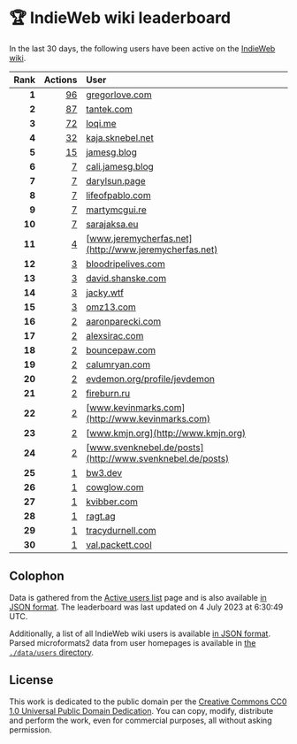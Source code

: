 # 🏆 IndieWeb wiki leaderboard

In the last 30 days, the following users have been active on the [IndieWeb wiki](https://indieweb.org).

| Rank | Actions | User |
|-----:|--------:|:-----|
| **1** | [96](https://indieweb.org/Special:Contributions/Gregorlove.com) | [gregorlove.com](http://gregorlove.com) |
| **2** | [87](https://indieweb.org/Special:Contributions/Tantek.com) | [tantek.com](http://tantek.com) |
| **3** | [72](https://indieweb.org/Special:Contributions/Loqi.me) | [loqi.me](http://loqi.me) |
| **4** | [32](https://indieweb.org/Special:Contributions/Kaja.sknebel.net) | [kaja.sknebel.net](http://kaja.sknebel.net) |
| **5** | [15](https://indieweb.org/Special:Contributions/Jamesg.blog) | [jamesg.blog](http://jamesg.blog) |
| **6** | [7](https://indieweb.org/Special:Contributions/Cali.jamesg.blog) | [cali.jamesg.blog](http://cali.jamesg.blog) |
| **7** | [7](https://indieweb.org/Special:Contributions/Darylsun.page) | [darylsun.page](http://darylsun.page) |
| **8** | [7](https://indieweb.org/Special:Contributions/Lifeofpablo.com) | [lifeofpablo.com](http://lifeofpablo.com) |
| **9** | [7](https://indieweb.org/Special:Contributions/Martymcgui.re) | [martymcgui.re](http://martymcgui.re) |
| **10** | [7](https://indieweb.org/Special:Contributions/Sarajaksa.eu) | [sarajaksa.eu](http://sarajaksa.eu) |
| **11** | [4](https://indieweb.org/Special:Contributions/Www.jeremycherfas.net) | [www.jeremycherfas.net](http://www.jeremycherfas.net) |
| **12** | [3](https://indieweb.org/Special:Contributions/Bloodripelives.com) | [bloodripelives.com](http://bloodripelives.com) |
| **13** | [3](https://indieweb.org/Special:Contributions/David.shanske.com) | [david.shanske.com](http://david.shanske.com) |
| **14** | [3](https://indieweb.org/Special:Contributions/Jacky.wtf) | [jacky.wtf](http://jacky.wtf) |
| **15** | [3](https://indieweb.org/Special:Contributions/Omz13.com) | [omz13.com](http://omz13.com) |
| **16** | [2](https://indieweb.org/Special:Contributions/Aaronparecki.com) | [aaronparecki.com](http://aaronparecki.com) |
| **17** | [2](https://indieweb.org/Special:Contributions/Alexsirac.com) | [alexsirac.com](http://alexsirac.com) |
| **18** | [2](https://indieweb.org/Special:Contributions/Bouncepaw.com) | [bouncepaw.com](http://bouncepaw.com) |
| **19** | [2](https://indieweb.org/Special:Contributions/Calumryan.com) | [calumryan.com](http://calumryan.com) |
| **20** | [2](https://indieweb.org/Special:Contributions/Evdemon.org_profile_jevdemon) | [evdemon.org/profile/jevdemon](http://evdemon.org/profile/jevdemon) |
| **21** | [2](https://indieweb.org/Special:Contributions/Fireburn.ru) | [fireburn.ru](http://fireburn.ru) |
| **22** | [2](https://indieweb.org/Special:Contributions/Www.kevinmarks.com) | [www.kevinmarks.com](http://www.kevinmarks.com) |
| **23** | [2](https://indieweb.org/Special:Contributions/Www.kmjn.org) | [www.kmjn.org](http://www.kmjn.org) |
| **24** | [2](https://indieweb.org/Special:Contributions/Www.svenknebel.de_posts) | [www.svenknebel.de/posts](http://www.svenknebel.de/posts) |
| **25** | [1](https://indieweb.org/Special:Contributions/Bw3.dev) | [bw3.dev](http://bw3.dev) |
| **26** | [1](https://indieweb.org/Special:Contributions/Cowglow.com) | [cowglow.com](http://cowglow.com) |
| **27** | [1](https://indieweb.org/Special:Contributions/Kvibber.com) | [kvibber.com](http://kvibber.com) |
| **28** | [1](https://indieweb.org/Special:Contributions/Ragt.ag) | [ragt.ag](http://ragt.ag) |
| **29** | [1](https://indieweb.org/Special:Contributions/Tracydurnell.com) | [tracydurnell.com](http://tracydurnell.com) |
| **30** | [1](https://indieweb.org/Special:Contributions/Val.packett.cool) | [val.packett.cool](http://val.packett.cool) |


## Colophon

Data is gathered from the [Active users list](https://indieweb.org/Special:ActiveUsers) page and is also available [in JSON format](https://github.com/jgarber623/indieweb-wiki-leaderboard/blob/main/data/leaderboard.json). The leaderboard was last updated on 4 July 2023 at 6:30:49 UTC.

Additionally, a list of all IndieWeb wiki users is available [in JSON format](https://github.com/jgarber623/indieweb-wiki-leaderboard/blob/main/data/users.json). Parsed microformats2 data from user homepages is available in [the `./data/users` directory](https://github.com/jgarber623/indieweb-wiki-leaderboard/blob/main/data/users).

## License

This work is dedicated to the public domain per the [Creative Commons CC0 1.0 Universal Public Domain Dedication](https://creativecommons.org/publicdomain/zero/1.0/). You can copy, modify, distribute and perform the work, even for commercial purposes, all without asking permission.
